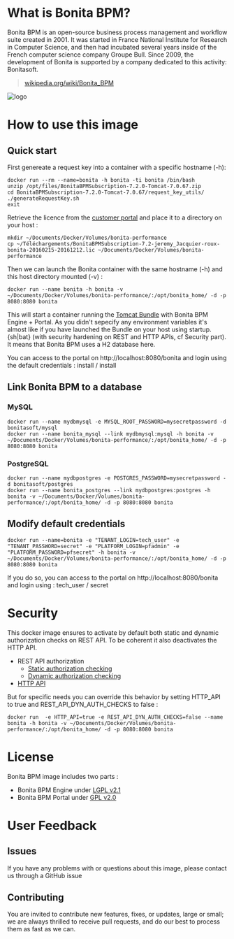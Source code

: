 # What is Bonita BPM?

Bonita BPM is an open-source business process management and workflow suite created in 2001. It was started in France National Institute for Research in Computer Science, and then had incubated several years inside of the French computer science company Groupe Bull. Since 2009, the development of Bonita is supported by a company dedicated to this activity: Bonitasoft.

> [wikipedia.org/wiki/Bonita_BPM](http://en.wikipedia.org/wiki/Bonita_BPM)

![logo](https://github.com/bonitasoft/docker/blob/master/bonita/7.0.0/logo.png?raw=true)

# How to use this image

## Quick start

First genereate a request key into a container with a specific hostname (-h):

	docker run --rm --name=bonita -h bonita -ti bonita /bin/bash
	unzip /opt/files/BonitaBPMSubscription-7.2.0-Tomcat-7.0.67.zip
	cd BonitaBPMSubscription-7.2.0-Tomcat-7.0.67/request_key_utils/
	./generateRequestKey.sh
	exit
	
Retrieve the licence from the [customer portal](https://customer.bonitasoft.com) and place it to a directory on your host :	

    mkdir ~/Documents/Docker/Volumes/bonita-performance
    cp ~/Téléchargements/BonitaBPMSubscription-7.2-jeremy_Jacquier-roux-bonita-20160215-20161212.lic ~/Documents/Docker/Volumes/bonita-performance

Then we can launch the Bonita container with the same hostname (-h) and this host directory mounted (-v) :

	docker run --name bonita -h bonita -v ~/Documents/Docker/Volumes/bonita-performance/:/opt/bonita_home/ -d -p 8080:8080 bonita
	
This will start a container running the [Tomcat Bundle](http://documentation.bonitasoft.com/tomcat-bundle-1) with Bonita BPM Engine + Portal. As you didn't sepecify any environment variables it's almost like if you have launched the Bundle on your host using startup.{sh|bat} (with security hardening on REST and HTTP APIs, cf Security part). It means that Bonita BPM uses a H2 database here.

You can access to the portal on http://localhost:8080/bonita and login using the default credentials : install / install

## Link Bonita BPM to a database

### MySQL

	docker run --name mydbmysql -e MYSQL_ROOT_PASSWORD=mysecretpassword -d bonitasoft/mysql
	docker run --name bonita_mysql --link mydbmysql:mysql -h bonita -v ~/Documents/Docker/Volumes/bonita-performance/:/opt/bonita_home/ -d -p 8080:8080 bonita

### PostgreSQL

	docker run --name mydbpostgres -e POSTGRES_PASSWORD=mysecretpassword -d bonitasoft/postgres
	docker run --name bonita_postgres --link mydbpostgres:postgres -h bonita -v ~/Documents/Docker/Volumes/bonita-performance/:/opt/bonita_home/ -d -p 8080:8080 bonita

## Modify default credentials

	docker run --name=bonita -e "TENANT_LOGIN=tech_user" -e "TENANT_PASSWORD=secret" -e "PLATFORM_LOGIN=pfadmin" -e "PLATFORM_PASSWORD=pfsecret" -h bonita -v ~/Documents/Docker/Volumes/bonita-performance/:/opt/bonita_home/ -d -p 8080:8080 bonita

If you do so, you can access to the portal on http://localhost:8080/bonita and login using : tech_user / secret

# Security

This docker image ensures to activate by default both static and dynamic authorization checks on REST API. To be coherent it also deactivates the HTTP API.

 * REST API authorization
    * [Static authorization checking](http://documentation.bonitasoft.com/rest-api-authorization#static)
    * [Dynamic authorization checking](http://documentation.bonitasoft.com/rest-api-authorization#dynamic)
 * [HTTP API](http://documentation.bonitasoft.com/rest-api-authorization#activate)

But for specific needs you can override this behavior by setting HTTP_API to true and REST_API_DYN_AUTH_CHECKS to false :

	docker run  -e HTTP_API=true -e REST_API_DYN_AUTH_CHECKS=false --name bonita -h bonita -v ~/Documents/Docker/Volumes/bonita-performance/:/opt/bonita_home/ -d -p 8080:8080 bonita

# License
Bonita BPM image includes two parts :
 * Bonita BPM Engine under [LGPL v2.1](https://www.gnu.org/licenses/old-licenses/lgpl-2.1.html)
 * Bonita BPM Portal under [GPL v2.0](http://www.gnu.org/licenses/old-licenses/gpl-2.0.html)

# User Feedback

## Issues

If you have any problems with or questions about this image, please contact us through a GitHub issue

## Contributing

You are invited to contribute new features, fixes, or updates, large or small; we are always thrilled to receive pull requests, and do our best to process them as fast as we can.

